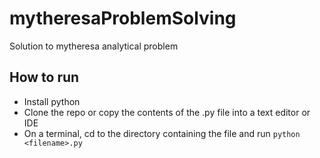 # mytheresaProblemSolving
Solution to mytheresa analytical problem

## How to run
- Install python
- Clone the repo or copy the contents of the .py file into a text editor or IDE
- On a terminal, cd to the directory containing the file and run `python <filename>.py`
